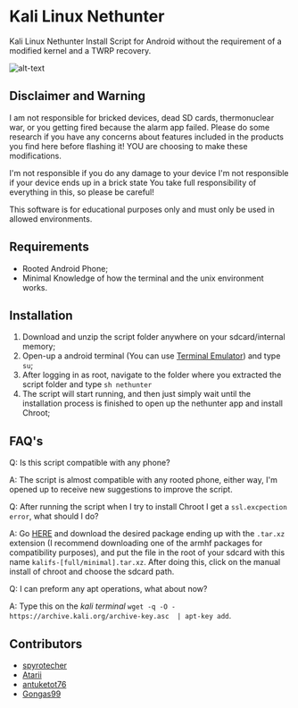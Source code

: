 # Kali Linux Nethunter

Kali Linux Nethunter Install Script for Android without the requirement of a modified kernel and a TWRP recovery.

![alt-text](https://gitlab.com/kalilinux/nethunter/build-scripts/kali-nethunter-project/raw/master/images/nethunter-git-logo.png)

## Disclaimer and Warning

I am not responsible for bricked devices, dead SD cards, thermonuclear war,
or you getting fired because the alarm app failed.
Please do some research if you have any concerns about features included
in the products you find here before flashing it!
YOU are choosing to make these modifications.

I'm not responsible if you do any damage to your device
I'm not responsible if your device ends up in a brick state
You take full responsibility of everything in this, so please be careful!

This software is for educational purposes only and must only be used in allowed environments.

## Requirements

* Rooted Android Phone;
* Minimal Knowledge of how the terminal and the unix environment works.

## Installation

1. Download and unzip the script folder anywhere on your sdcard/internal memory;
2. Open-up a android terminal (You can use [Terminal Emulator](https://play.google.com/store/apps/details?id=jackpal.androidterm)) and type `su`;
3. After logging in as root, navigate to the folder where you extracted the script folder and type `sh nethunter`
4. The script will start running, and then just simply wait until the installation process is finished to open up the nethunter app and install Chroot;

## FAQ's

Q: Is this script compatible with any phone?

A: The script is almost compatible with any rooted phone, either way, I'm opened up to receive new suggestions to improve the script.

Q: After running the script when I try to install Chroot I get a `ssl.excpection error`, what should I do?

A: Go [HERE](https://build.nethunter.com/kalifs/kalifs-latest/) and download the desired package ending up with the `.tar.xz` extension (I recommend downloading one of the armhf packages for compatibility purposes), and put the file in the root of your sdcard with this name `kalifs-[full/minimal].tar.xz`. After doing this, click on the manual install of chroot and choose the sdcard path.

Q: I can preform any apt operations, what about now?

A: Type this on the *kali terminal* `wget -q -O - https://archive.kali.org/archive-key.asc  | apt-key add`.

## Contributors

* [spyrotecher](https://github.com/spyrotecher)
* [Atarii](https://github.com/atarii)
* [antuketot76](https://github.com/antuketot76)
* [Gongas99](https://github.com/Gongas99)
